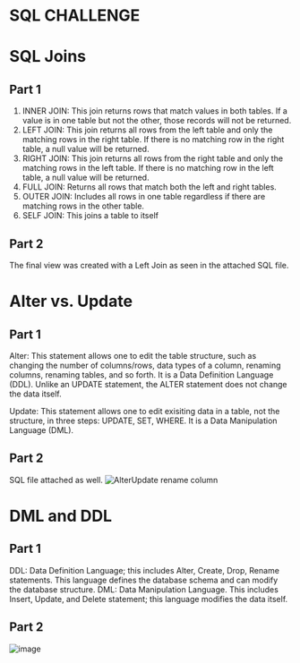 # SQL CHALLENGE
# SQL Joins
## Part 1
1) INNER JOIN: This join returns rows that match values in both tables. 
If a value is in one table but not the other, those records will not be returned.
2) LEFT JOIN: This join returns all rows from the left table and only the matching rows 
in the right table. If there is no matching row in the right table, a null value will be returned.
3) RIGHT JOIN: This join returns all rows from the right table and only the matching rows 
in the left table. If there is no matching row in the left table, a null value will be returned.
4) FULL JOIN: Returns all rows that match both the left and right tables. 
5) OUTER JOIN: Includes all rows in one table regardless if there are matching rows in the other table.
6) SELF JOIN: This joins a table to itself
## Part 2
The final view was created with a Left Join as seen in the attached SQL file.

# Alter vs. Update
## Part 1
Alter: This statement allows one to edit the table structure, such as changing the number of columns/rows, data types of a column, renaming columns, renaming tables,
and so forth. It is a Data Definition Language (DDL). Unlike an UPDATE statement, the ALTER statement does not change the data itself. 

Update: This statement allows one to edit exisiting data in a table, not the structure, in three steps: UPDATE, SET, WHERE. It is a Data Manipulation Language (DML). 

## Part 2
SQL file attached as well.
![AlterUpdate rename column](https://user-images.githubusercontent.com/70446836/100292643-0c498a00-2f4f-11eb-847e-11809a371d38.PNG)

# DML and DDL
## Part 1
DDL: Data Definition Language; this includes Alter, Create, Drop, Rename statements. This language defines the database schema and can modify the database structure. 
DML: Data Manipulation Language. This includes Insert, Update, and Delete statement; this language modifies the data itself. 
## Part 2
![image](https://user-images.githubusercontent.com/70446836/100293532-086b3700-2f52-11eb-8205-e2ea5c8edb3d.png)
